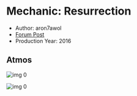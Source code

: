 # Mechanic: Resurrection

* Author: aron7awol
* [Forum Post](https://www.avsforum.com/threads/bass-eq-for-filtered-movies.2995212/post-57372916)
* Production Year: 2016

## Atmos

![img 0](https://i.imgur.com/XTonYMl.jpg)

![img 0](https://i.imgur.com/BHugTMn.jpg)

